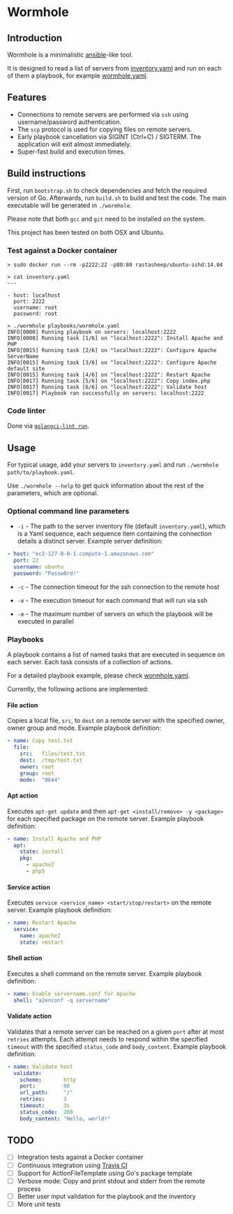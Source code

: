 # Wormhole

## Introduction

Wormhole is a minimalistic [ansible](https://www.ansible.com/)-like tool.

It is designed to read a list of servers from [inventory.yaml](inventory.yaml) and run on each of them a playbook, for example [wormhole.yaml](playbooks/wormhole.yaml).

## Features

- Connections to remote servers are performed via `ssh` using username/password authentication.
- The `scp` protocol is used for copying files on remote servers.
- Early playbook cancellation via SIGINT (Ctrl+C) / SIGTERM. The application will exit almost immediately.
- Super-fast build and execution times.

## Build instructions

First, run `bootstrap.sh` to check dependencies and fetch the required version of Go. Afterwards, run `build.sh` to build and test the code. The main executable will be generated in `./wormhole`.

Please note that both `gcc` and `git` need to be installed on the system.

This project has been tested on both OSX and Ubuntu.

### Test against a Docker container

```Shell
> sudo docker run --rm -p2222:22 -p80:80 rastasheep/ubuntu-sshd:14.04

> cat inventory.yaml
---

- host: localhost
  port: 2222
  username: root
  password: root

> ./wormhole playbooks/wormhole.yaml
INFO[0000] Running playbook on servers: localhost:2222
INFO[0000] Running task [1/6] on "localhost:2222": Install Apache and PHP
INFO[0015] Running task [2/6] on "localhost:2222": Configure Apache ServerName
INFO[0015] Running task [3/6] on "localhost:2222": Configure Apache default site
INFO[0015] Running task [4/6] on "localhost:2222": Restart Apache
INFO[0017] Running task [5/6] on "localhost:2222": Copy index.php
INFO[0017] Running task [6/6] on "localhost:2222": Validate host
INFO[0017] Playbook ran successfully on servers: localhost:2222
```

### Code linter

Done via [`golangci-lint run`](https://github.com/golangci/golangci-lint).

## Usage

For typical usage, add your servers to `inventory.yaml` and run `./wormhole path/to/playbook.yaml`.

Use `./wormhole --help` to get quick information about the rest of the parameters, which are optional.

### Optional command line parameters

- `-i` - The path to the server inventory file (default `inventory.yaml`), which is a Yaml sequence, each sequence item containing the connection details a distinct server. Example server definition:

```YAML
- host: "ec2-127-0-0-1.compute-1.amazonaws.com"
  port: 22
  username: ubuntu
  password: "Passw0rd!"
```

- `-c` - The connection timeout for the ssh connection to the remote host

- `-e` - The execution timeout for each command that will run via ssh

- `-m` - The maximum number of servers on which the playbook will be executed in parallel

### Playbooks

A playbook contains a list of named tasks that are executed in sequence on each server. Each task consists of a collection of actions.

For a detailed playbook example, please check [wormhole.yaml](playbooks/wormhole.yaml).

Currently, the following actions are implemented:

#### File action

Copies a local file, `src`, to `dest` on a remote server with the specified owner, owner group and mode. Example playbook definition:

```YAML
- name: Copy test.txt
  file:
    src:   files/test.txt
    dest:  /tmp/test.txt
    owner: root
    group: root
    mode:  "0644"
```

#### Apt action

Executes `apt-get update` and then `apt-get <install/remove> -y <package>` for each specified package on the remote server. Example playbook definition:

```YAML
- name: Install Apache and PHP
  apt:
    state: install
    pkg:
      - apache2
      - php5
```

#### Service action

Executes `service <service_name> <start/stop/restart>` on the remote server. Example playbook definition:

```YAML
- name: Restart Apache
  service:
    name: apache2
    state: restart
```

#### Shell action

Executes a shell command on the remote server. Example playbook definition:

```YAML
- name: Enable servername.conf for Apache
  shell: "a2enconf -q servername"
```

#### Validate action

Validates that a remote server can be reached on a given `port` after at most `retries` attempts. Each attempt needs to respond within the specified `timeout` with the specified `status_code` and `body_content`. Example playbook definition:

```YAML
- name: Validate host
  validate:
    scheme:       http
    port:         80
    url_path:     "/"
    retries:      3
    timeout:      3s
    status_code:  200
    body_content: "Hello, world!"
```

## TODO

- [ ] Integration tests against a Docker container
- [ ] Continuous integration using [Travis CI](https://travis-ci.org/)
- [ ] Support for ActionFileTemplate using Go's package template
- [ ] Verbose mode: Copy and print stdout and stderr from the remote process
- [ ] Better user input validation for the playbook and the inventory
- [ ] More unit tests
